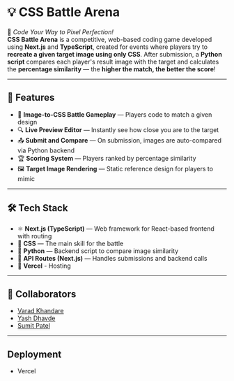 # 💡 CSS Battle Arena  
🚀 *Code Your Way to Pixel Perfection!*  
**CSS Battle Arena** is a competitive, web-based coding game developed using **Next.js** and **TypeScript**, created for events where players try to **recreate a given target image using only CSS**. After submission, a **Python script** compares each player's result image with the target and calculates the **percentage similarity** — the **higher the match, the better the score**!

---

## 🔧 Features
- 🧩 **Image-to-CSS Battle Gameplay** — Players code to match a given design  
- 🔍 **Live Preview Editor** — Instantly see how close you are to the target  
- 📤 **Submit and Compare** — On submission, images are auto-compared via Python backend  
- 🏆 **Scoring System** — Players ranked by percentage similarity  
- 🖼️ **Target Image Rendering** — Static reference design for players to mimic  

---

## 🛠️ Tech Stack
- ⚛️ **Next.js (TypeScript)** — Web framework for React-based frontend with routing  
- 🎨 **CSS** — The main skill for the battle  
- 🐍 **Python** — Backend script to compare image similarity  
- 📡 **API Routes (Next.js)** — Handles submissions and backend calls
- 📡 **Vercel** - Hosting

---

## 👥 Collaborators
- [Varad Khandare](https://github.com/Varad11220)  
- [Yash Dhavde](https://github.com/YashD15)
- [Sumit Patel](https://github.com/Dark-Kernel)

---

## Deployment
- Vercel
